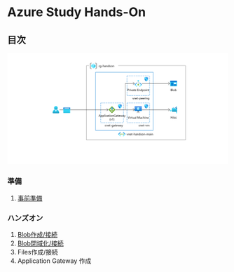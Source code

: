 # Azure Study Hands-On

## 目次

![完成状態](/docs/handout/images/ex00-0000-completed.png)

### 準備

1. [事前準備](preparation/01-arm.md)

### ハンズオン

1. [Blob作成/接続](handout/exercise01.md)
1. [Blob閉域化/接続](handout/exercise02.md)
1. Files作成/接続
1. Application Gateway 作成
